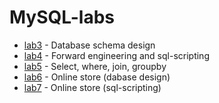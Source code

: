 # MySQL-labs
- [lab3](https://github.com/SingularityUrBrain/MySQL-labs/tree/master/lab3) - Database schema design
- [lab4](https://github.com/SingularityUrBrain/MySQL-labs/tree/master/lab4) - Forward engineering and sql-scripting
- [lab5](https://github.com/SingularityUrBrain/MySQL-labs/tree/master/lab5) - Select, where, join, groupby
- [lab6](https://github.com/SingularityUrBrain/MySQL-labs/tree/master/lab6) - Online store (dabase design)
- [lab7](https://github.com/SingularityUrBrain/MySQL-labs/tree/master/lab7) - Online store (sql-scripting)